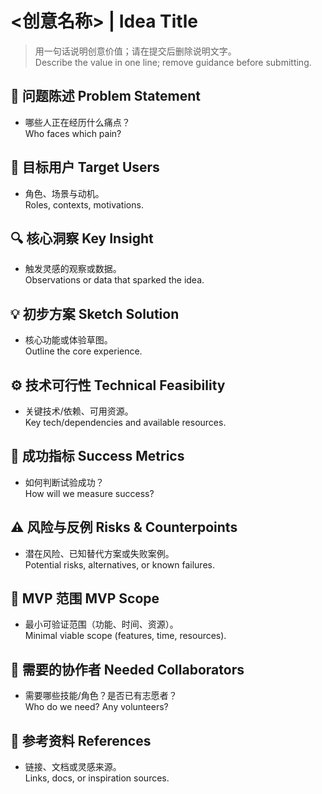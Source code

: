# <创意名称> | Idea Title
> 用一句话说明创意价值；请在提交后删除说明文字。  
> Describe the value in one line; remove guidance before submitting.

## 🧠 问题陈述 Problem Statement
- 哪些人正在经历什么痛点？  
  Who faces which pain?

## 🎯 目标用户 Target Users
- 角色、场景与动机。  
  Roles, contexts, motivations.

## 🔍 核心洞察 Key Insight
- 触发灵感的观察或数据。  
  Observations or data that sparked the idea.

## 💡 初步方案 Sketch Solution
- 核心功能或体验草图。  
  Outline the core experience.

## ⚙️ 技术可行性 Technical Feasibility
- 关键技术/依赖、可用资源。  
  Key tech/dependencies and available resources.

## 📏 成功指标 Success Metrics
- 如何判断试验成功？  
  How will we measure success?

## ⚠️ 风险与反例 Risks & Counterpoints
- 潜在风险、已知替代方案或失败案例。  
  Potential risks, alternatives, or known failures.

## 🧱 MVP 范围 MVP Scope
- 最小可验证范围（功能、时间、资源）。  
  Minimal viable scope (features, time, resources).

## 🤝 需要的协作者 Needed Collaborators
- 需要哪些技能/角色？是否已有志愿者？  
  Who do we need? Any volunteers?

## 🔗 参考资料 References
- 链接、文档或灵感来源。  
  Links, docs, or inspiration sources.
